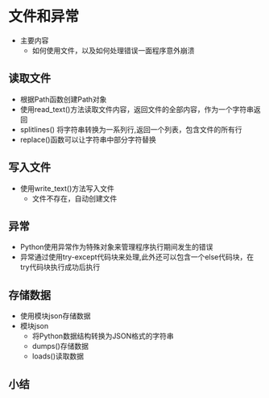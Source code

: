 # 文件和异常
- 主要内容
    - 如何使用文件，以及如何处理错误一面程序意外崩溃

## 读取文件
- 根据Path函数创建Path对象
- 使用read_text()方法读取文件内容，返回文件的全部内容，作为一个字符串返回
- splitlines() 将字符串转换为一系列行,返回一个列表，包含文件的所有行
- replace()函数可以让字符串中部分字符替换

## 写入文件
- 使用write_text()方法写入文件
    - 文件不存在，自动创建文件

## 异常
- Python使用异常作为特殊对象来管理程序执行期间发生的错误
- 异常通过使用try-except代码块来处理,此外还可以包含一个else代码块，在try代码块执行成功后执行

## 存储数据
- 使用模块json存储数据
- 模块json
    - 将Python数据结构转换为JSON格式的字符串
    - dumps()存储数据
    - loads()读取数据

## 小结
